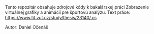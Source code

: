 Tento repozitár obsahuje zdrojové kódy k bakalárskej práci Zobrazenie virtuálnej grafiky a animácií pre športovú analýzu. Text práce: https://www.fit.vut.cz/study/thesis/23140/.cs

Autor: Daniel Očenáš
